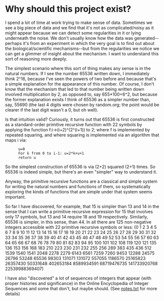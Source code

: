 Why should this project exist?
==============================

I spend a lot of time at work trying to make sense of data. Sometimes
we see a big piece of data and we find that it's not as complicated/noisy as
it might appear because we can detect some regularities in it or lying
underneath the noise. We don't usually know how the data was
generated--perhaps it's from an experiment in which the very goal is to
find out about the biological/scientific mechanisms--but from the
regularities we notice we can get a glimmer of insight about the
mechanism. I want to understand this sort of reasoning more deeply.

The simplest scenario where this sort of thing makes any sense is in
the natural numbers. If I see the number 65536 written down, I immediately think
2^16, because I've seen the powers of two before and because that's a
simple explanation for the appearance of this number. Of course, I don't
know that the mechanism that led to that number being written 
down involved multiplication by 2, as opposed to, say 655*100+6^2, but
because the former explanation exists I think of 65536 as a simpler
number than, say, 55690 (the last 4 digits were chosen by random.org;
the point would be clearer if the last digit wasn't a 0, but oh well).

Is that intuition valid? Curiously, it turns out that 65536 is first constructed
as a standard-order primitive recursive function with 22 symbols
by applying the function f:i->(i+2)^(2^(i+1)) to 2; where f is implemented
by repeated squaring, and where squaring is implemented via an algorithm that maps i via:

   	      u=0
	      For k from 0 to i-1: u=2*k+u+1
	      return u

So the simplest construction of 65536 is via (2+2) squared (2+1) times. So 65536 is indeed simple, but there's an even "simpler" way to understand it.

Anyway, the primitive recursive functions are a classical and simple
system for writing the natural numbers and functions of them, so
systematically exploring the kinds of functions that are simple under
that system seems important.

So far I have discovered, for example, that 15 is simpler than
13 and 14 in the sense that I can write a primitive recursive expression for
15 that involves only 17 symbols, but 13 and 14 require 18 and 19 respectively. Similarly, 65536 is simpler, in this sense, than 44. In all there are 125 non-negative integers accessible with 22 primitive recursive symbols or less: (0 1 2 3 4 5 6 7 8 9 10 11 12 13 14 15 16 17 18 19 20 21 22 23 24 25 26 27 28 29 30 31 32 33 34 35 36 37 38 39 40 41 42 43 45 46 47 48 49 52 53 54 55 56 57 60 63 64 65 66 67 68 76 78 79 80 81 82 83 94 95 100 101 102 108 119 120 121 135 136 153 156 168 183 210 223 230 231 232 255 256 289 383 435 436 512 1539 1540 1541 2048 2278 2279 6143 6561 7259 7260 9453 12288 24575 26796 53248 65536 98303 131071 131072 557055 1186570 25165823 26357430 50331648 402653184 8589934591 68719476735 141733920768 22539988369407) 

I have also "discovered" a lot of sequences of
integers that appear (with proper histories and significance) in the Online
Encyclopedia of Integer Sequences and some that don't, but maybe
should. (See [notes.txt](https://github.com/mcoram/primrec/blob/master/notes.txt)
for more details)

